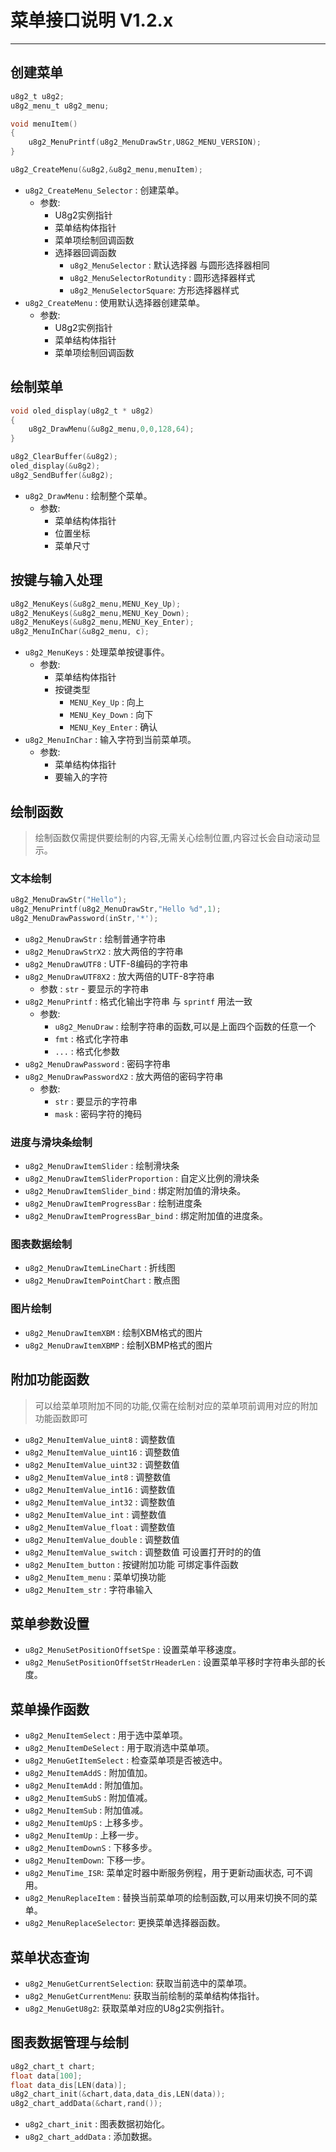 # 菜单接口说明 V1.2.x
---
## 创建菜单
```c
u8g2_t u8g2;
u8g2_menu_t u8g2_menu;

void menuItem()
{
	u8g2_MenuPrintf(u8g2_MenuDrawStr,U8G2_MENU_VERSION);
}

u8g2_CreateMenu(&u8g2,&u8g2_menu,menuItem);
```
- `u8g2_CreateMenu_Selector` : 创建菜单。
  - 参数:
    - U8g2实例指针
    - 菜单结构体指针
    - 菜单项绘制回调函数
    - 选择器回调函数
      - `u8g2_MenuSelector` : 默认选择器 与圆形选择器相同
      - `u8g2_MenuSelectorRotundity` : 圆形选择器样式
      - `u8g2_MenuSelectorSquare`: 方形选择器样式
- `u8g2_CreateMenu` : 使用默认选择器创建菜单。
  - 参数:
    - U8g2实例指针
    - 菜单结构体指针
    - 菜单项绘制回调函数
## 绘制菜单
```c
void oled_display(u8g2_t * u8g2)
{
	u8g2_DrawMenu(&u8g2_menu,0,0,128,64);
}

u8g2_ClearBuffer(&u8g2);
oled_display(&u8g2);
u8g2_SendBuffer(&u8g2);
```
- `u8g2_DrawMenu` : 绘制整个菜单。
  - 参数:
    - 菜单结构体指针
    - 位置坐标
    - 菜单尺寸

## 按键与输入处理
```c
u8g2_MenuKeys(&u8g2_menu,MENU_Key_Up);
u8g2_MenuKeys(&u8g2_menu,MENU_Key_Down);
u8g2_MenuKeys(&u8g2_menu,MENU_Key_Enter);
u8g2_MenuInChar(&u8g2_menu, c);
```
- `u8g2_MenuKeys` : 处理菜单按键事件。
  - 参数:
    - 菜单结构体指针
    - 按键类型
      - `MENU_Key_Up` : 向上
      - `MENU_Key_Down` : 向下
      - `MENU_Key_Enter` : 确认
- `u8g2_MenuInChar` : 输入字符到当前菜单项。
  - 参数:
    - 菜单结构体指针
    - 要输入的字符

## 绘制函数
> 绘制函数仅需提供要绘制的内容,无需关心绘制位置,内容过长会自动滚动显示。
### 文本绘制
```c
u8g2_MenuDrawStr("Hello");
u8g2_MenuPrintf(u8g2_MenuDrawStr,"Hello %d",1);
u8g2_MenuDrawPassword(inStr,'*');
```
- `u8g2_MenuDrawStr` : 绘制普通字符串
- `u8g2_MenuDrawStrX2` : 放大两倍的字符串
- `u8g2_MenuDrawUTF8` : UTF-8编码的字符串
- `u8g2_MenuDrawUTF8X2` : 放大两倍的UTF-8字符串
  - 参数 : `str` - 要显示的字符串 
- `u8g2_MenuPrintf` : 格式化输出字符串 与 `sprintf` 用法一致
  - 参数:
    - `u8g2_MenuDraw` : 绘制字符串的函数,可以是上面四个函数的任意一个
    - `fmt` : 格式化字符串
    - `...` : 格式化参数
- `u8g2_MenuDrawPassword` : 密码字符串
- `u8g2_MenuDrawPasswordX2` : 放大两倍的密码字符串
  - 参数:
    - `str` : 要显示的字符串
    - `mask` : 密码字符的掩码

### 进度与滑块条绘制
- `u8g2_MenuDrawItemSlider` : 绘制滑块条
- `u8g2_MenuDrawItemSliderProportion` : 自定义比例的滑块条
- `u8g2_MenuDrawItemSlider_bind` : 绑定附加值的滑块条。
- `u8g2_MenuDrawItemProgressBar` : 绘制进度条
- `u8g2_MenuDrawItemProgressBar_bind` : 绑定附加值的进度条。

### 图表数据绘制
- `u8g2_MenuDrawItemLineChart` : 折线图
- `u8g2_MenuDrawItemPointChart` : 散点图

### 图片绘制
- `u8g2_MenuDrawItemXBM` : 绘制XBM格式的图片
- `u8g2_MenuDrawItemXBMP` : 绘制XBMP格式的图片

## 附加功能函数
> 可以给菜单项附加不同的功能,仅需在绘制对应的菜单项前调用对应的附加功能函数即可
- `u8g2_MenuItemValue_uint8` : 调整数值
- `u8g2_MenuItemValue_uint16` : 调整数值
- `u8g2_MenuItemValue_uint32` : 调整数值
- `u8g2_MenuItemValue_int8` : 调整数值
- `u8g2_MenuItemValue_int16` : 调整数值
- `u8g2_MenuItemValue_int32` : 调整数值
- `u8g2_MenuItemValue_int` : 调整数值
- `u8g2_MenuItemValue_float` : 调整数值
- `u8g2_MenuItemValue_double` :  调整数值
- `u8g2_MenuItemValue_switch` :  调整数值 可设置打开时的的值
- `u8g2_MenuItem_button` : 按键附加功能 可绑定事件函数
- `u8g2_MenuItem_menu` : 菜单切换功能
- `u8g2_MenuItem_str` : 字符串输入

## 菜单参数设置
- `u8g2_MenuSetPositionOffsetSpe` : 设置菜单平移速度。
- `u8g2_MenuSetPositionOffsetStrHeaderLen` : 设置菜单平移时字符串头部的长度。

## 菜单操作函数
- `u8g2_MenuItemSelect` : 用于选中菜单项。
- `u8g2_MenuItemDeSelect` : 用于取消选中菜单项。
- `u8g2_MenuGetItemSelect` : 检查菜单项是否被选中。
- `u8g2_MenuItemAddS` : 附加值加。
- `u8g2_MenuItemAdd` : 附加值加。
- `u8g2_MenuItemSubS` : 附加值减。
- `u8g2_MenuItemSub` : 附加值减。
- `u8g2_MenuItemUpS` : 上移多步。
- `u8g2_MenuItemUp` : 上移一步。
- `u8g2_MenuItemDownS` : 下移多步。
- `u8g2_MenuItemDown`: 下移一步。
- `u8g2_MenuTime_ISR`: 菜单定时器中断服务例程，用于更新动画状态, 可不调用。
- `u8g2_MenuReplaceItem` : 替换当前菜单项的绘制函数,可以用来切换不同的菜单。
- `u8g2_MenuReplaceSelector`: 更换菜单选择器函数。

## 菜单状态查询
- `u8g2_MenuGetCurrentSelection`: 获取当前选中的菜单项。
- `u8g2_MenuGetCurrentMenu`: 获取当前绘制的菜单结构体指针。
- `u8g2_MenuGetU8g2`: 获取菜单对应的U8g2实例指针。

## 图表数据管理与绘制
```c
u8g2_chart_t chart;
float data[100];
float data_dis[LEN(data)];
u8g2_chart_init(&chart,data,data_dis,LEN(data));
u8g2_chart_addData(&chart,rand());
```
- `u8g2_chart_init` : 图表数据初始化。
- `u8g2_chart_addData` : 添加数据。
